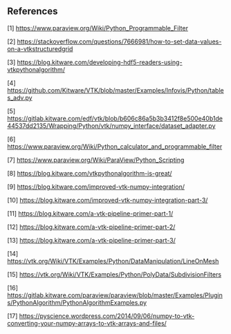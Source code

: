 ## References

[1] https://www.paraview.org/Wiki/Python_Programmable_Filter

[2] https://stackoverflow.com/questions/7666981/how-to-set-data-values-on-a-vtkstructuredgrid

[3] https://blog.kitware.com/developing-hdf5-readers-using-vtkpythonalgorithm/

[4] https://github.com/Kitware/VTK/blob/master/Examples/Infovis/Python/tables_adv.py

[5] https://gitlab.kitware.com/edf/vtk/blob/b606c86a5b3b3412f8e500e40b1de44537dd2135/Wrapping/Python/vtk/numpy_interface/dataset_adapter.py

[6] https://www.paraview.org/Wiki/Python_calculator_and_programmable_filter

[7] https://www.paraview.org/Wiki/ParaView/Python_Scripting

[8] https://blog.kitware.com/vtkpythonalgorithm-is-great/

[9] https://blog.kitware.com/improved-vtk-numpy-integration/

[10] https://blog.kitware.com/improved-vtk-numpy-integration-part-3/

[11] https://blog.kitware.com/a-vtk-pipeline-primer-part-1/

[12] https://blog.kitware.com/a-vtk-pipeline-primer-part-2/

[13] https://blog.kitware.com/a-vtk-pipeline-primer-part-3/

[14] https://vtk.org/Wiki/VTK/Examples/Python/DataManipulation/LineOnMesh

[15] https://vtk.org/Wiki/VTK/Examples/Python/PolyData/SubdivisionFilters

[16] https://gitlab.kitware.com/paraview/paraview/blob/master/Examples/Plugins/PythonAlgorithm/PythonAlgorithmExamples.py

[17] https://pyscience.wordpress.com/2014/09/06/numpy-to-vtk-converting-your-numpy-arrays-to-vtk-arrays-and-files/
